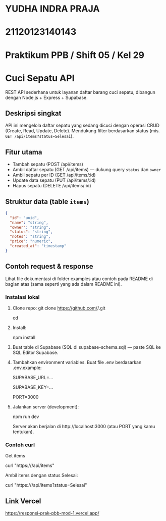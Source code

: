 # YUDHA INDRA PRAJA
# 21120123140143
# Praktikum PPB / Shift 05 / Kel 29

# Cuci Sepatu API

REST API sederhana untuk layanan daftar barang cuci sepatu, dibangun dengan Node.js + Express + Supabase.

## Deskripsi singkat
API ini mengelola daftar sepatu yang sedang dicuci dengan operasi CRUD (Create, Read, Update, Delete). Mendukung filter berdasarkan status (mis. `GET /api/items?status=Selesai`).

## Fitur utama
- Tambah sepatu (POST /api/items)
- Ambil daftar sepatu (GET /api/items) — dukung query `status` dan `owner`
- Ambil sepatu per ID (GET /api/items/:id)
- Update data sepatu (PUT /api/items/:id)
- Hapus sepatu (DELETE /api/items/:id)

## Struktur data (table `items`)
```json
{
  "id": "uuid",
  "name": "string",
  "owner": "string",
  "status": "string", 
  "notes": "string",
  "price": "numeric",
  "created_at": "timestamp"
}
```

## Contoh request & response
Lihat file dokumentasi di folder examples atau contoh pada README di bagian atas (sama seperti yang ada dalam README ini).

### Instalasi lokal

1. Clone repo:
   git clone https://github.com/<username>/<repo>.git

   cd <repo>
2. Install:

   npm install

3. Buat table di Supabase (SQL di supabase-schema.sql) — paste SQL ke SQL Editor Supabase.

4. Tambahkan environment variables. Buat file .env berdasarkan .env.example:

   SUPABASE_URL=...

   SUPABASE_KEY=...

   PORT=3000

5. Jalankan server (development):

   npm run dev

   Server akan berjalan di http://localhost:3000 (atau PORT yang kamu tentukan).

### Contoh curl
Get items

curl "https://<your-vercel-url>/api/items"

Ambil items dengan status Selesai:

curl "https://<your-vercel-url>/api/items?status=Selesai"

## Link Vercel
https://responsi-prak-pbb-mod-1.vercel.app/
